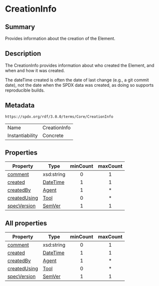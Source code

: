 <!-- Automatically generated by spec-parser v2.3.0 on 2024-07-29T18:25:30.305944+00:00 -->
<!-- SPDX-License-Identifier: Community-Spec-1.0 -->

# CreationInfo

## Summary

Provides information about the creation of the Element.


## Description

The CreationInfo provides information about who created the Element, and when
and how it was created.

The dateTime created is often the date of last change
(e.g., a git commit date), not the date when the SPDX data was created, as
doing so supports reproducible builds.


## Metadata

`https://spdx.org/rdf/3.0.0/terms/Core/CreationInfo`


| | |
|---|---|
| Name | CreationInfo |
| Instantiability | Concrete |






## Properties

| Property | Type | minCount | maxCount |
|---|---|:---:|:---:|
| [comment](../Properties/comment.md) | xsd:string | 0 | 1 |
| [created](../Properties/created.md) | [DateTime](../Datatypes/DateTime.md) | 1 | 1 |
| [createdBy](../Properties/createdBy.md) | [Agent](../Classes/Agent.md) | 1 | * |
| [createdUsing](../Properties/createdUsing.md) | [Tool](../Classes/Tool.md) | 0 | * |
| [specVersion](../Properties/specVersion.md) | [SemVer](../Datatypes/SemVer.md) | 1 | 1 |



## All properties

| Property | Type | minCount | maxCount |
|---|---|:---:|:---:|
| [comment](../../Core/Properties/comment.md) | xsd:string | 0 | 1 |
| [created](../../Core/Properties/created.md) | [DateTime](../../Core/Datatypes/DateTime.md) | 1 | 1 |
| [createdBy](../../Core/Properties/createdBy.md) | [Agent](../../Core/Classes/Agent.md) | 1 | * |
| [createdUsing](../../Core/Properties/createdUsing.md) | [Tool](../../Core/Classes/Tool.md) | 0 | * |
| [specVersion](../../Core/Properties/specVersion.md) | [SemVer](../../Core/Datatypes/SemVer.md) | 1 | 1 |



